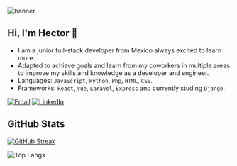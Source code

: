 ![banner](https://github.com/user-attachments/assets/ddcba4f2-3f3b-41db-913c-94c3ee846132)


## Hi, I'm Hector 👋

* I am a junior full-stack developer from Mexico always excited to learn more.
* Adapted to achieve goals and learn from my coworkers in multiple areas to improve my skills and knowledge as a developer and engineer.
* Languages: `JavaScript`, `Python`, `Php`, `HTML`, `CSS`.
* Frameworks: `React`, `Vue`, `Laravel`, `Express` and currently studing `Django`.

[![Email](https://img.shields.io/badge/Email-hectorgarx2@gmail.com-red?style=flat&logo=gmail)](mailto:hectorgarx2@gmail.com)
[![LinkedIn](https://img.shields.io/badge/🔗LinkedIn-Hector_Garcia-blue?style=flat&logo=linkedin)](https://www.linkedin.com/in/hector-garcia-garcia/)

## GitHub Stats
[![GitHub Streak](https://github-readme-streak-stats.herokuapp.com?user=Hecgarx2&theme=tokyonight-duo&hide_border=true&date_format=M%20j%5B%2C%20Y%5D)](https://git.io/streak-stats)

![Top Langs](https://github-readme-stats.vercel.app/api/top-langs/?username=Hecgarx2&layout=compact&theme=tokyonight)
